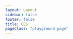```yaml
---
layout: Layout
sidebar: false  
footer: false
title: CES
pageClass: "playground-page" 
---
```


<PlaygroundComponent service="ces" lang="en-us"/>
